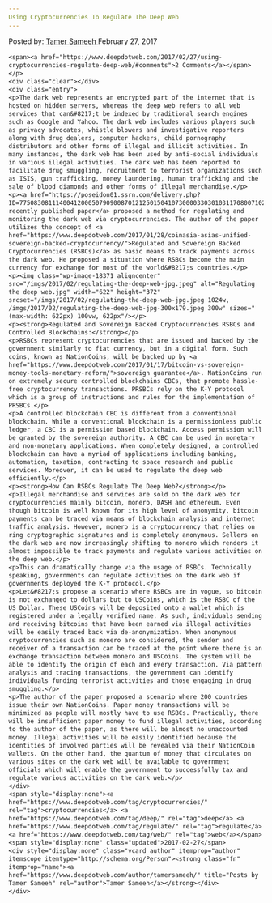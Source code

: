 ```yaml
---
Using Cryptocurrencies To Regulate The Deep Web
---
```

<article class="post-listing post-18367 post type-post status-publish format-standard has-post-thumbnail hentry  tag-cryptocurrencies tag-regulate tag-web">
    <div class="post-inner">
        <span>Posted by: <a href="https://www.deepdotweb.com/author/tamersameeh/" title="">Tamer Sameeh </a></span>
    <span>February 27, 2017</span>
    
    <span><a href="https://www.deepdotweb.com/2017/02/27/using-cryptocurrencies-regulate-deep-web/#comments">2 Comments</a></span>
    </p>
    <div class="clear"></div>
    <div class="entry">
    <p>The dark web represents an encrypted part of the internet that is hosted on hidden servers, whereas the deep web refers to all web services that can&#8217;t be indexed by traditional search engines such as Google and Yahoo. The dark web includes various players such as privacy advocates, whistle blowers and investigative reporters along with drug dealers, computer hackers, child pornography distributors and other forms of illegal and illicit activities. In many instances, the dark web has been used by anti-social individuals in various illegal activities. The dark web has been reported to facilitate drug smuggling, recruitment to terrorist organizations such as ISIS, gun trafficking, money laundering, human trafficking and the sale of blood diamonds and other forms of illegal merchandise.</p>
    <p><a href="https://poseidon01.ssrn.com/delivery.php?ID=77508308111400412000507909008701212501504107300003303010311708007102409102308608709901905809712300601404901500801712710900709401905003501908207110810310107102410801002707808202011210507108910512209008711202709809">A recently published paper</a> proposed a method for regulating and monitoring the dark web via cryptocurrencies. The author of the paper utilizes the concept of <a href="https://www.deepdotweb.com/2017/01/28/coinasia-asias-unified-sovereign-backed-cryptocurrency/">Regulated and Sovereign Backed Cryptocurrencies (RSBCs)</a> as basic means to track payments across the dark web. He proposed a situation where RSBCs become the main currency for exchange for most of the world&#8217;s countries.</p>
    <p><img class="wp-image-18371 aligncenter" src="/imgs/2017/02/regulating-the-deep-web-jpg.jpeg" alt="Regulating the deep web.jpg" width="622" height="372" srcset="/imgs/2017/02/regulating-the-deep-web-jpg.jpeg 1024w, /imgs/2017/02/regulating-the-deep-web-jpg-300x179.jpeg 300w" sizes="(max-width: 622px) 100vw, 622px"/></p>
    <p><strong>Regulated and Sovereign Backed Cryptocurrencies RSBCs and Controlled Blockchains:</strong></p>
    <p>RSBCs represent cryptocurrencies that are issued and backed by the government similarly to fiat currency, but in a digital form. Such coins, known as NationCoins, will be backed up by <a href="https://www.deepdotweb.com/2017/01/17/bitcoin-vs-sovereign-money-tools-monetary-reform/">sovereign guarantee</a>. NationCoins run on extremely secure controlled blockchains CBCs, that promote hassle-free cryptocurrency transactions. PRSBCs rely on the K-Y protocol which is a group of instructions and rules for the implementation of PRSBCs.</p>
    <p>A controlled blockchain CBC is different from a conventional blockchain. While a conventional blockchain is a permissionless public ledger, a CBC is a permission based blockchain. Access permission will be granted by the sovereign authority. A CBC can be used in monetary and non-monetary applications. When completely designed, a controlled blockchain can have a myriad of applications including banking, automation, taxation, contracting to space research and public services. Moreover, it can be used to regulate the deep web efficiently.</p>
    <p><strong>How Can RSBCs Regulate The Deep Web?</strong></p>
    <p>Illegal merchandise and services are sold on the dark web for cryptocurrencies mainly bitcoin, monero, DASH and ethereum. Even though bitcoin is well known for its high level of anonymity, bitcoin payments can be traced via means of blockchain analysis and internet traffic analysis. However, monero is a cryptocurrency that relies on ring cryptographic signatures and is completely anonymous. Sellers on the dark web are now increasingly shifting to monero which renders it almost impossible to track payments and regulate various activities on the deep web.</p>
    <p>This can dramatically change via the usage of RSBCs. Technically speaking, governments can regulate activities on the dark web if governments deployed the K-Y protocol.</p>
    <p>Let&#8217;s propose a scenario where RSBCs are in vogue, so bitcoin is not exchanged to dollars but to USCoins, which is the RSBC of the US Dollar. These USCoins will be deposited onto a wallet which is registered under a legally verified name. As such, individuals sending and receiving bitcoins that have been earned via illegal activities will be easily traced back via de-anonymization. When anonymous cryptocurrencies such as monero are considered, the sender and receiver of a transaction can be traced at the point where there is an exchange transaction between monero and USCoins. The system will be able to identify the origin of each and every transaction. Via pattern analysis and tracing transactions, the government can identify individuals funding terrorist activities and those engaging in drug smuggling.</p>
    <p>The author of the paper proposed a scenario where 200 countries issue their own NationCoins. Paper money transactions will be minimized as people will mostly have to use RSBCs. Practically, there will be insufficient paper money to fund illegal activities, according to the author of the paper, as there will be almost no unaccounted money. Illegal activities will be easily identified because the identities of involved parties will be revealed via their NationCoin wallets. On the other hand, the quantum of money that circulates on various sites on the dark web will be available to government officials which will enable the government to successfully tax and regulate various activities on the dark web.</p>
    </div>
    <span style="display:none"><a href="https://www.deepdotweb.com/tag/cryptocurrencies/" rel="tag">cryptocurrencies</a> <a href="https://www.deepdotweb.com/tag/deep/" rel="tag">deep</a> <a href="https://www.deepdotweb.com/tag/regulate/" rel="tag">regulate</a> <a href="https://www.deepdotweb.com/tag/web/" rel="tag">web</a></span> <span style="display:none" class="updated">2017-02-27</span>
    <div style="display:none" class="vcard author" itemprop="author" itemscope itemtype="http://schema.org/Person"><strong class="fn" itemprop="name"><a href="https://www.deepdotweb.com/author/tamersameeh/" title="Posts by Tamer Sameeh" rel="author">Tamer Sameeh</a></strong></div>
    </div>
</article>

